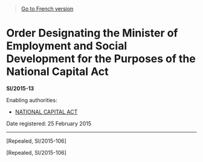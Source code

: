 > [Go to French version](/fr/Règlements/Textes%20réglementaires/2015/13.md)

# Order Designating the Minister of Employment and Social Development for the Purposes of the National Capital Act

**SI/2015-13**

Enabling authorities: 
- [NATIONAL CAPITAL ACT](/en/Acts/Revised%20Statutes%20of%20Canada/N/N-4.md)

Date registered: 25 February 2015

----------


[Repealed, SI/2015-106]

[Repealed, SI/2015-106]



